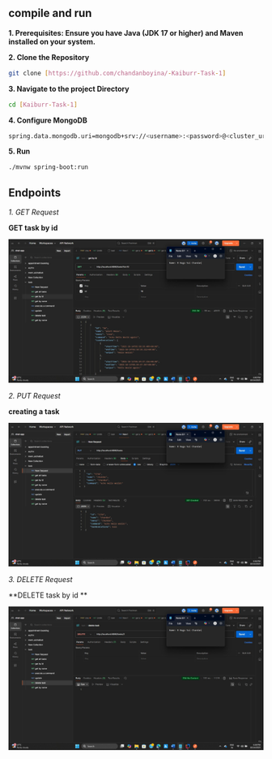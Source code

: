 ## compile and run
**1. Prerequisites: Ensure you have Java (JDK 17 or higher) and Maven installed on your system.**

**2. Clone the Repository**
```bash
git clone [https://github.com/chandanboyina/-Kaiburr-Task-1]
```
**3. Navigate to the project Directory**
```bash
cd [Kaiburr-Task-1]
```
**4. Configure MongoDB**
```bash
spring.data.mongodb.uri=mongodb+srv://<username>:<password>@<cluster_url>/<database_name>?retryWrites=true&w=majority&appName=<Cluster_name>
```
**5. Run**
```bash
./mvnw spring-boot:run
```
## Endpoints 
*1. GET Request*

**GET task by id**

![Homepage](https://github.com/chandanboyina/Kaiburr-Task-1/blob/main/get%20tasks%20by%20id.jpeg)

*2. PUT Request*

**creating a task**

![Homepage](https://github.com/chandanboyina/Kaiburr-Task-1/blob/main/put%20request.jpeg)

*3. DELETE Request*

**DELETE task by id **

![Homepage](https://github.com/chandanboyina/Kaiburr-Task-1/blob/main/delete%20task%20by%20id.jpeg)




